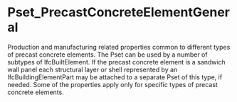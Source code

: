 # Pset_PrecastConcreteElementGeneral

Production and manufacturing related properties common to different types of precast concrete elements. The Pset can be used by a number of subtypes of IfcBuiltElement. If the precast concrete element is a sandwich wall panel each structural layer or shell represented by an IfcBuildingElementPart may be attached to a separate Pset of this type, if needed. Some of the properties apply only for specific types of precast concrete elements.
<!-- end of short definition -->

